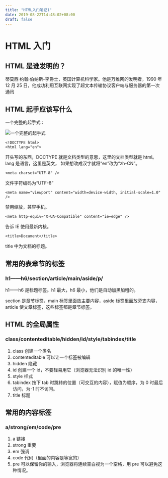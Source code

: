 ```yaml
---
title: "HTML入门笔记1"
date: 2019-08-22T14:48:02+08:00
draft: false
---
```


# HTML 入门

## HTML 是谁发明的？

蒂莫西·约翰·伯纳斯-李爵士，英国计算机科学家。他是万维网的发明者，1990 年 12 月 25 日，他成功利用互联网实现了超文本传输协议客户端与服务器的第一次通讯

## HTML 起手应该写什么

一个完整的起手式：

![一个完整的起手式](/images/html起手式.PNG)

```
<!DOCTYPE html>
<html lang="en">
```

开头写的东西，DOCTYPE 就是文档类型的意思，这里的文档类型就是 html。lang 是语言，这里是英文， 如果想改成汉字就将“en”改为“zh-CN”。

    <meta charset="UTF-8" />

文件字符编码为“UTF-8”

    <meta name="viewport" content="width=device-width, initial-scale=1.0" />

禁用缩放，兼容手机。

    <meta http-equiv="X-UA-Compatible" content="ie=edge" />

告诉 IE 使用最新内核。

    <title>Document</title>

title 中为文档的标题。

## 常用的表章节的标签

### h1——h6/section/article/main/aside/p/

h1——h6 是标题标签。h1 最大，h6 最小，他们是自动加黑加粗的。

section 是章节标签，main 标签里面放主要内容，aside 标签里面放旁支内容，article 使文章标签，这些标签都是章节标签。

## HTML 的全局属性

### class/contenteditable/hidden/id/style/tabindex/title

1. class 创建一个类名
2. contenteditable 可以让一个标签被编辑
3. hidden 隐藏
4. id 创建一个 id，不要轻易用它（浏览器无法识别 id 的唯一性）
5. style 样式
6. tabindex 按下 tab 时跳转的位置（可交互的内容），赋值为顺序，为 0 时最后访问，为-1 时不访问。
7. title 标题

## 常用的内容标签

### a/strong/em/code/pre

1. a 链接
2. strong 重要
3. em 强调
4. code 代码（里面的内容是等宽的）
5. pre 可以保留你的输入，浏览器将连续空白视为一个空格，用 pre 可以避免这种情况。
